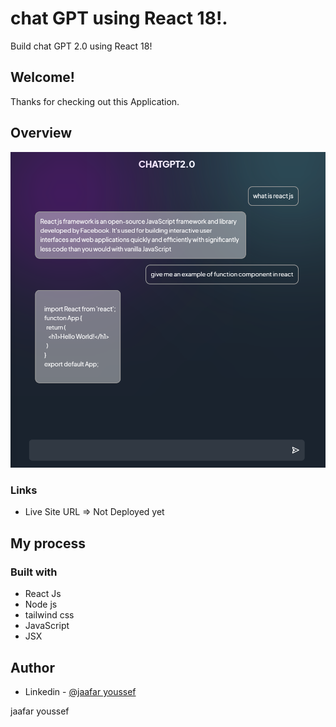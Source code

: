 #  chat GPT using React 18!.

Build chat GPT 2.0 using React 18! 

## Welcome! 
Thanks for checking out this Application.

## Overview
![Main-page](./client/PHOTO.png)



### Links
- Live Site URL => Not Deployed yet

## My process

### Built with

- React Js
- Node js
- tailwind css
- JavaScript
- JSX



## Author

- Linkedin - [@jaafar youssef](https://www.linkedin.com/in/jaafar-youssef-923100249/)

jaafar youssef
